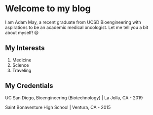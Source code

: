 # Welcome to my blog

I am Adam May, a recent graduate from UCSD Bioengineering with aspirations to be an academic medical oncologist. Let me tell you a bit about myself! :smiley:

## My Interests
1. Medicine
2. Science
3. Traveling

## My Credentials
UC San Diego, Bioengineering (Biotechnology) | La Jolla, CA - 2019

Saint Bonaventure High School | Ventura, CA - 2015
